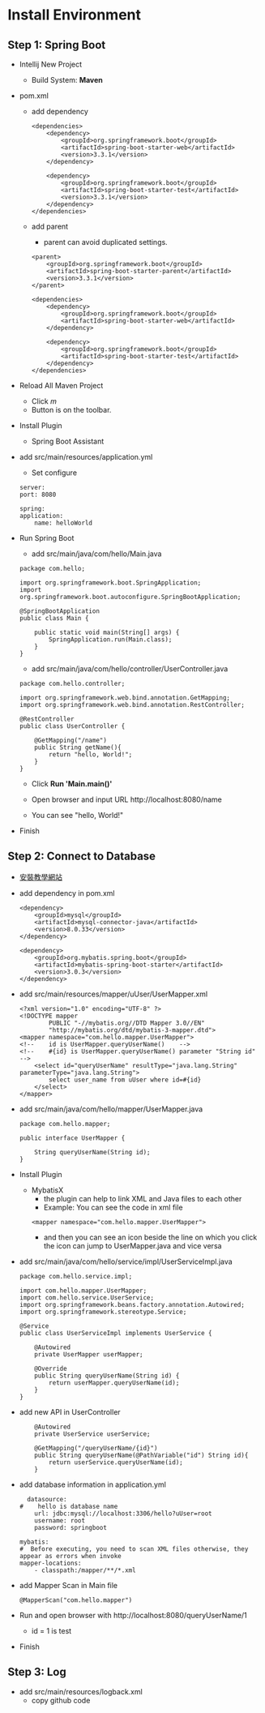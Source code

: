 # Install Environment

## Step 1: Spring Boot

* Intellij New Project
	* Build System: **Maven**

* pom.xml
	* add dependency
		```
		<dependencies>
			<dependency>
				<groupId>org.springframework.boot</groupId>
				<artifactId>spring-boot-starter-web</artifactId>
				<version>3.3.1</version>
			</dependency>

			<dependency>
				<groupId>org.springframework.boot</groupId>
				<artifactId>spring-boot-starter-test</artifactId>
				<version>3.3.1</version>
			</dependency>
		</dependencies>
		```

	* add parent
		* parent can avoid duplicated settings.
		```
		<parent>
			<groupId>org.springframework.boot</groupId>
			<artifactId>spring-boot-starter-parent</artifactId>
			<version>3.3.1</version>
		</parent>

		<dependencies>
			<dependency>
				<groupId>org.springframework.boot</groupId>
				<artifactId>spring-boot-starter-web</artifactId>
			</dependency>

			<dependency>
				<groupId>org.springframework.boot</groupId>
				<artifactId>spring-boot-starter-test</artifactId>
			</dependency>
		</dependencies>
		```

* Reload All Maven Project
	* Click *m*
	* Button is on the toolbar.

* Install Plugin
	* Spring Boot Assistant

* add src/main/resources/application.yml
	* Set configure
	```
	server:
	port: 8080

	spring:
	application:
		name: helloWorld
	```

* Run Spring Boot
	* add src/main/java/com/hello/Main.java
	```
	package com.hello;

	import org.springframework.boot.SpringApplication;
	import org.springframework.boot.autoconfigure.SpringBootApplication;

	@SpringBootApplication
	public class Main {

		public static void main(String[] args) {
			SpringApplication.run(Main.class);
		}
	}
	```

	* add src/main/java/com/hello/controller/UserController.java
	```
	package com.hello.controller;

	import org.springframework.web.bind.annotation.GetMapping;
	import org.springframework.web.bind.annotation.RestController;

	@RestController
	public class UserController {

		@GetMapping("/name")
		public String getName(){
			return "hello, World!";
		}
	}
	```

	* Click **Run 'Main.main()'**

	* Open browser and input URL http://localhost:8080/name

	* You can see "hello, World!"

* Finish

## Step 2: Connect to Database

* [安裝教學網站](https://onway2017.wordpress.com/2022/06/27/sql-%E5%A6%82%E4%BD%95%E4%B9%BE%E6%B7%A8%E7%9A%84%E5%8D%B8%E8%BC%89%E9%87%8D%E8%A3%9Dmysql/)
* add dependency in pom.xml
	```
	<dependency>
		<groupId>mysql</groupId>
		<artifactId>mysql-connector-java</artifactId>
		<version>8.0.33</version>
	</dependency>

	<dependency>
		<groupId>org.mybatis.spring.boot</groupId>
		<artifactId>mybatis-spring-boot-starter</artifactId>
		<version>3.0.3</version>
	</dependency>
	```

* add src/main/resources/mapper/uUser/UserMapper.xml
	```
	<?xml version="1.0" encoding="UTF-8" ?>
	<!DOCTYPE mapper
			PUBLIC "-//mybatis.org//DTD Mapper 3.0//EN"
			"http://mybatis.org/dtd/mybatis-3-mapper.dtd">
	<mapper namespace="com.hello.mapper.UserMapper">
	<!--    id is UserMapper.queryUserName()    -->
	<!--    #{id} is UserMapper.queryUserName() parameter "String id"    -->
		<select id="queryUserName" resultType="java.lang.String" parameterType="java.lang.String">
			select user_name from uUser where id=#{id}
		</select>
	</mapper>
	```

* add src/main/java/com/hello/mapper/UserMapper.java
	```
	package com.hello.mapper;

	public interface UserMapper {

		String queryUserName(String id);
	}
	```

* Install Plugin 
	* MybatisX
		* the plugin can help to link XML and Java files to each other
		* Example: You can see the code in xml file
		```
		<mapper namespace="com.hello.mapper.UserMapper">
		```
		* and then you can see an icon beside the line on which you click the icon can jump to UserMapper.java and vice versa

* add src/main/java/com/hello/service/impl/UserServiceImpl.java
	```
	package com.hello.service.impl;

	import com.hello.mapper.UserMapper;
	import com.hello.service.UserService;
	import org.springframework.beans.factory.annotation.Autowired;
	import org.springframework.stereotype.Service;

	@Service
	public class UserServiceImpl implements UserService {

		@Autowired
		private UserMapper userMapper;

		@Override
		public String queryUserName(String id) {
			return userMapper.queryUserName(id);
		}
	}
	```

*	add new API in UserController
	```
		@Autowired
		private UserService userService;

		@GetMapping("/queryUserName/{id}")
		public String queryUserName(@PathVariable("id") String id){
			return userService.queryUserName(id);
		}
	```

* add database information in application.yml
	```
	  datasource:
	#    hello is database name
		url: jdbc:mysql://localhost:3306/hello?uUser=root
		username: root
		password: springboot

	mybatis:
	#  Before executing, you need to scan XML files otherwise, they appear as errors when invoke
	mapper-locations:
		- classpath:/mapper/**/*.xml
	```

* add Mapper Scan in Main file
	```
	@MapperScan("com.hello.mapper")
	```

* Run and open browser with http://localhost:8080/queryUserName/1
	* id = 1 is test

* Finish

## Step 3: Log

* add src/main/resources/logback.xml
	* copy github code
